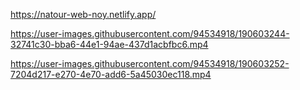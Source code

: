 https://natour-web-noy.netlify.app/



https://user-images.githubusercontent.com/94534918/190603244-32741c30-bba6-44e1-94ae-437d1acbfbc6.mp4



https://user-images.githubusercontent.com/94534918/190603252-7204d217-e270-4e70-add6-5a45030ec118.mp4

